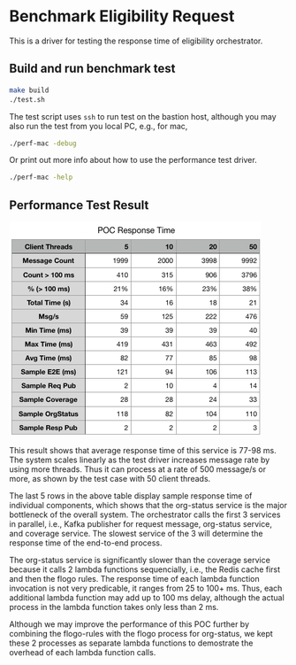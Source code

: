 # Benchmark Eligibility Request
This is a driver for testing the response time of eligibility orchestrator.

## Build and run benchmark test
```bash
make build
./test.sh
```
The test script uses `ssh` to run test on the bastion host, although you may also run the test from you local PC, e.g., for mac,
```bash
./perf-mac -debug
```
Or print out more info about how to use the performance test driver.
```bash
./perf-mac -help
```

## Performance Test Result
![Performance](poc-perf.png)

This result shows that average response time of this service is 77-98 ms. The system scales linearly as the test driver increases message rate by using more threads.  Thus it can process at a rate of 500 message/s or more, as shown by the test case with 50 client threads.

The last 5 rows in the above table display sample response time of individual components, which shows that the org-status service is the major bottleneck of the overall system.  The orchestrator calls the first 3 services in parallel, i.e., Kafka publisher for request message, org-status service, and coverage service. The slowest service of the 3 will determine the response time of the  end-to-end process.

The org-status service is significantly slower than the coverage service because it calls 2 lambda functions sequencially, i.e., the Redis cache first and then the flogo rules.  The response time of each lambda function invocation is not very predicable, it ranges from 25 to 100+ ms.  Thus, each additional lambda function may add up to 100 ms delay, although the actual process in the lambda function takes only less than 2 ms.

Although we may improve the performance of this POC further by combining the flogo-rules with the flogo process for org-status, we kept these 2 processes as separate lambda functions to demostrate the overhead of each lambda function calls.
